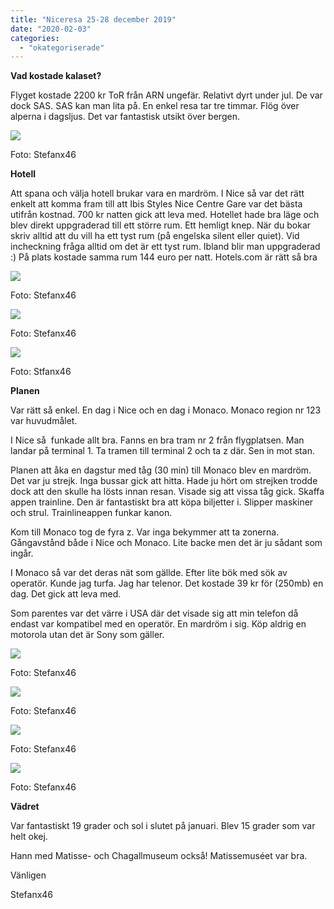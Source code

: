 ```yaml
---
title: "Niceresa 25-28 december 2019"
date: "2020-02-03"
categories: 
  - "okategoriserade"
---
```


**Vad kostade kalaset?**

Flyget kostade 2200 kr ToR från ARN ungefär. Relativt dyrt under jul. De var dock SAS. SAS kan man lita på. En enkel resa tar tre timmar. Flög över alperna i dagsljus. Det var fantastisk utsikt över bergen.

![](https://turfvasterbotten.files.wordpress.com/2020/02/flyget.jpg?w=574)

Foto: Stefanx46

**Hotell**

Att spana och välja hotell brukar vara en mardröm. I Nice så var det rätt enkelt att komma fram till att Ibis Styles Nice Centre Gare var det bästa utifrån kostnad. 700 kr natten gick att leva med. Hotellet hade bra läge och blev direkt uppgraderad till ett större rum. Ett hemligt knep. När du bokar skriv alltid att du vill ha ett tyst rum (på engelska silent eller quiet). Vid incheckning fråga alltid om det är ett tyst rum. Ibland blir man uppgraderad :) På plats kostade samma rum 144 euro per natt. Hotels.com är rätt så bra

![](https://turfvasterbotten.files.wordpress.com/2020/02/strand.jpg?w=768)

Foto: Stefanx46

![](https://turfvasterbotten.files.wordpress.com/2020/02/monumentet.jpg?w=768)

Foto: Stefanx46

![](https://turfvasterbotten.files.wordpress.com/2020/02/staty.jpg?w=768)

Foto: Stfanx46

**Planen**

Var rätt så enkel. En dag i Nice och en dag i Monaco. Monaco region nr 123 var huvudmålet. 

I Nice så  funkade allt bra. Fanns en bra tram nr 2 från flygplatsen. Man landar på terminal 1. Ta tramen till terminal 2 och ta z där. Sen in mot stan. 

Planen att åka en dagstur med tåg (30 min) till Monaco blev en mardröm. Det var ju strejk. Inga bussar gick att hitta. Hade ju hört om strejken trodde dock att den skulle ha lösts innan resan. Visade sig att vissa tåg gick. Skaffa appen trainline. Den är fantastiskt bra att köpa biljetter i. Slipper maskiner och strul. Trainlineappen funkar kanon.

Kom till Monaco tog de fyra z. Var inga bekymmer att ta zonerna. Gångavstånd både i Nice och Monaco. Lite backe men det är ju sådant som ingår. 

I Monaco så var det deras nät som gällde. Efter lite bök med sök av operatör. Kunde jag turfa. Jag har telenor. Det kostade 39 kr för (250mb) en dag. Det gick att leva med.

Som parentes var det värre i USA där det visade sig att min telefon då endast var kompatibel med en operatör. En mardröm i sig. Köp aldrig en motorola utan det är Sony som gäller. 

![](https://turfvasterbotten.files.wordpress.com/2020/02/bc3a5tar.jpg?w=1024)

Foto: Stefanx46

![](https://turfvasterbotten.files.wordpress.com/2020/02/slott.jpg?w=768)

Foto: Stefanx46

![](https://turfvasterbotten.files.wordpress.com/2020/02/kasino.jpg?w=768)

Foto: Stefanx46

![](https://turfvasterbotten.files.wordpress.com/2020/02/evaoadam.jpg?w=768)

Foto: Stefanx46

**Vädret**

Var fantastiskt 19 grader och sol i slutet på januari. Blev 15 grader som var helt okej.

Hann med Matisse- och Chagallmuseum också! Matissemuséet var bra.

Vänligen

Stefanx46
